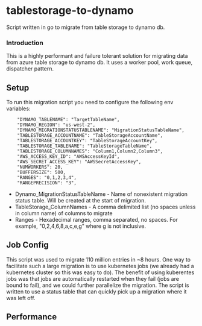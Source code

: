 # tablestorage-to-dynamo
Script written in go to migrate from table storage to dynamo db.

### Introduction

This is a highly performant and failure tolerant solution for migrating data from azure table storage to dynamo db. It uses a worker pool, work queue, dispatcher pattern.

## Setup
To run this migration script you need to configure the following env variables: 
```
    "DYNAMO_TABLENAME": "TargetTableName",
    "DYNAMO_REGION": "us-west-2",
    "DYNAMO_MIGRATIONSTATUSTABLENAME": "MigrationStatusTableName",
    "TABLESTORAGE_ACCOUNTNAME": "TableStorageAccountName",
    "TABLESTORAGE_ACCOUNTKEY": "TableStorageAccountKey",
    "TABLESTORAGE_TABLENAME": "TableStorageTableName",
    "TABLESTORAGE_COLUMNNAMES": "Column1,Column2,Column3",
    "AWS_ACCESS_KEY_ID": "AWSAccessKeyId",
    "AWS_SECRET_ACCESS_KEY": "AWSSecretAccessKey",
    "NUMWORKERS": 20,
    "BUFFERSIZE": 500,
    "RANGES": "0,1,2,3,4",
    "RANGEPRECISION": "3",
```

* Dynamo_MigrationStatusTableName - Name of nonexistent migration status table. Will be created at the start of migration.
* TableStorage_ColumnNames - A comma delimited list (no spaces unless in column name) of columns to migrate
* Ranges - Hexadecimal ranges, comma separated, no spaces. For example, "0,2,4,6,8,a,c,e,g" where g is not inclusive. 

## Job Config
This script was used to migrate 110 million entries in ~8 hours. One way to facilitate such a large migration is to use kubernetes jobs (we already had a kubernetes cluster so this was easy to do). The benefit of using kuberentes jobs was that jobs are automatically restarted when they fail (jobs are bound to fail), and we could further parallelize the migration. The script is written to use a status table that can quickly pick up a migration where it was left off.


## Performance